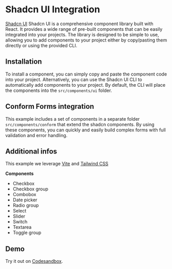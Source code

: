 # Shadcn UI Integration

[Shadcn UI](https://ui.shadcn.com/)
Shadcn UI is a comprehensive component library built with React. It provides a wide range of pre-built components that can be easily integrated into your projects. The library is designed to be simple to use, allowing you to add components to your project either by copy/pasting them directly or using the provided CLI.

## Installation

To install a component, you can simply copy and paste the component code into your project. Alternatively, you can use the Shadcn UI CLI to automatically add components to your project. By default, the CLI will place the components into the `src/components/ui` folder.

## Conform Forms integration

This example includes a set of components in a separate folder `src/components/conform` that extend the shadcn components. By using these components, you can quickly and easily build complex forms with full validation and error handling.

## Additional infos

This example we leverage [Vite](https://vitejs.dev/) and [Tailwind CSS](https://tailwindcss.com/)

**Components**

- Checkbox
- Checkbox group
- Combobox
- Date picker
- Radio group
- Select
- Slider
- Switch
- Textarea
- Toggle group

## Demo

<!-- sandbox src="/examples/shadcn-ui" -->

Try it out on [Codesandbox](https://codesandbox.io/s/github/edmundhung/conform/tree/main/examples/shadcn-ui).

<!-- /sandbox -->
